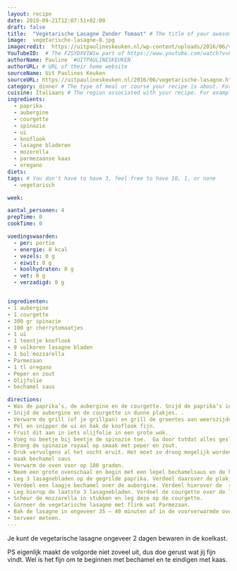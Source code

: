 ```yaml
---
layout: recipe
date: 2019-09-21T12:07:51+02:00
draft: false
title:  "Vegetarische Lasagne Zonder Tomaat" # The title of your awesome recipe
image:  vegetarische-lasagne-8.jpg
imagecredit:  https://uitpaulineskeuken.nl/wp-content/uploads/2016/06/vegetarische-lasagne-8.jpg # URL to image source page, website, or creator
YouTubeID:  # The F2SYDXV1W1w part of https://www.youtube.com/watch?v=F2SYDXV1W1w
authorName: Pauline `#UITPAULINESKEUKEN`
authorURL: # URL of their home website
sourceName: Uit Paulines Keuken
sourceURL: https://uitpaulineskeuken.nl/2016/06/vegetarische-lasagne.html
category: dinner # The type of meal or course your recipe is about. For example: "dinner", "entree", or "dessert".
cuisine: Italiaans # The region associated with your recipe. For example, Italiaans, Mediterraans", or Eigen.
ingredients:
  - paprika
  - aubergine
  - courgette
  - spinazie
  - ui
  - knoflook
  - lasagne bladeren
  - mozerella
  - parmezaanse kaas
  - oregano
diets: 
tags: # You don't have to have 3, feel free to have 10, 1, or none
  - vegetarisch

week:

aantal_personen: 4
prepTime: 0
cookTime: 0

voedingswaarden:
  - per: portie
  - energie: 0 kcal
  - vezels: 0 g
  - eiwit: 0 g
  - koolhydraten: 0 g
  - vet: 0 g
  - verzadigd: 0 g


ingredienten:
- 1 aubergine
- 1 courgette
- 300 gr spinazie
- 100 gr cherrytomaatjes
- 1 ui
- 1 teentje knoflook
- 9 volkoren lasagne bladen
- 1 bol mozzarella
- Parmezaan
- 1 tl oregano
- Peper en zout
- Olijfolie
- bechamel saus

directions:
- Was de paprika’s, de aubergine en de courgette. Snijd de paprika’s in repen van ongeveer 2 cm.
- Snijd de aubergine en de courgette in dunne plakjes. .
- Verwarm de grill (of je grillpan) en grill de groentes aan weerszijden goudbruin. Ik gebruik geen olie deze keer. Breng de gegrilde groentes op smaak met wat oregano, peper en zout. Laat uitlekken op keukenpapier.
- Pel en snipper de ui en hak de knoflook fijn.
- Fruit dit aan in iets olijfolie in een grote wok.
- Voeg nu beetje bij beetje de spinazie toe.  Ga door totdat alles geslonken is.
- Breng de spinazie royaal op smaak met peper en zout.
- Druk vervolgens al het vocht eruit. Het moet zo droog mogelijk worden. Ik gebruik altijd keukenpapier om al het vocht eruit te halen.
- maak bechamel saus
- Verwarm de oven voor op 180 graden.
- Neem een grote ovenschaal en begin met een lepel bechamelsaus en de helft van de spinazie. Spreid dit goed uit. Leg hierop 3 lasagnebladen. Verdeel hierover een laagje beachamel en de gegrilde paprika.
- Leg 3 lasagnebladen op de gegrilde paprika. Verdeel daarover de plakjes gegrilde aubergine.
- Verdeel een laagje bechamel over de aubergine. Verdeel hierover de  rest van de spinazie.
- Leg hierop de laatste 3 lasagnebladen. Verdeel de courgette over de lasagne.
- Scheur de mozzarella in stukken en leg deze op de courgette.
- Garneer de vegetarische lasagne met flink wat Parmezaan.
- Bak de lasagne in ongeveer 35 – 40 minuten af in de voorverwarmde oven.
- Serveer meteen.
---
```


Je kunt de vegetarische lasagne ongeveer 2 dagen bewaren in de koelkast.

PS eigenlijk maakt de volgorde niet zoveel uit, dus doe gerust wat jij fijn vindt. Wel is het fijn om te beginnen met bechamel en te eindigen met kaas.
